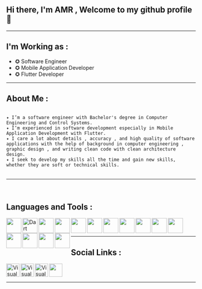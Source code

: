 ## Hi there, I'm AMR , Welcome to my github profile 👋
---
## I'm Working as :
- ✪ Software Engineer
- ✪ Mobile Application Developer
- ✪ Flutter Developer 
---
## About Me :
<pre>
<code>
✦ I’m a software engineer with Bachelor's degree in Computer Engineering and Control Systems.
✦ I’m experienced in software development especially in Mobile Application Development with Flutter.
✦ I care a lot about details , accuracy , and high quality of software applications with the help of background in computer engineering , graphic design , and writing clean code with clean architecture design.
✦ I seek to develop my skills all the time and gain new skills, whether they are soft or technical skills.
</code>
</pre>
---
<br />

## Languages and Tools :

<img width="40" align="left" src="https://cdn.icon-icons.com/icons2/2107/PNG/128/file_type_flutter_icon_130599.png" />
<img width="40" align="left"  src="https://img.icons8.com/color/2x/dart.png"  alt="Dart" />
<img width="40" align="left" src="https://cdn.icon-icons.com/icons2/2107/PNG/128/file_type_kotlin_icon_130487.png" />
<img width="40" align="left" src="https://cdn.icon-icons.com/icons2/159/PNG/128/java_22523.png" />
<img width="40" align="left" src="https://cdn.icon-icons.com/icons2/368/PNG/128/Xml-tool_37095.png" />
<img width="40" align="left" src="https://cdn.icon-icons.com/icons2/2108/PNG/128/javascript_icon_130900.png" />
<img width="40" align="left" src="https://cdn.icon-icons.com/icons2/2107/PNG/128/file_type_node_icon_130301.png" />
<img width="40" align="left" src="https://cdn.icon-icons.com/icons2/2415/PNG/128/mongodb_original_wordmark_logo_icon_146425.png" />
<img width="40" align="left" src="https://cdn.icon-icons.com/icons2/2699/PNG/128/sqlite_logo_icon_170706.png" />
<img width="40" align="left" src="https://cdn.icon-icons.com/icons2/628/PNG/128/sql-document_icon-icons.com_57634.png" />
<img width="40" align="left" src="https://cdn.icon-icons.com/icons2/691/PNG/128/google_firebase_icon-icons.com_61475.png" />
<img width="40" align="left" src="https://www.vectorlogo.zone/logos/getpostman/getpostman-icon.svg" />
<img width="40" align="left" src="https://cdn.icon-icons.com/icons2/2248/PNG/128/android_studio_icon_136960.png" />
<img width="40" align="left" src="https://cdn.icon-icons.com/icons2/1381/PNG/128/visualstudiocode_93981.png" />
<img width="40" align="left" src="https://image.flaticon.com/icons/png/128/25/25231.png" />

<br />
<br />

---
## Social Links :

<a href="https://www.linkedin.com/in/amr-alshenawy">
<img align="left" alt="Visual Studio Code" width="35px" src="https://image.flaticon.com/icons/png/128/1409/1409945.png" />
</a> 
 <a href="https://www.facebook.com/eng.amr.alshenawy">
<img align="left" alt="Visual Studio Code" width="35px" src="https://image.flaticon.com/icons/png/128/1409/1409943.png" />
  </a>
  
   <a href="https://wa.me/+201067316151">
<img align="left" alt="Visual Studio Code" width="35px" src="https://image.flaticon.com/icons/png/128/220/220236.png" />
  </a>
  
<a href="https://www.youtube.com/channel/UCbI1TeHt3OSKZyNBcgknVNg">
<img width="35" src="https://image.flaticon.com/icons/png/128/187/187209.png" />
  </a>

---
